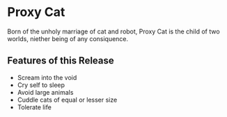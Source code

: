 # Proxy Cat #
Born of the unholy marriage of cat and robot, Proxy Cat is the child of two worlds, niether being of any consiquence.

## Features of this Release ##
- Scream into the void
- Cry self to sleep
- Avoid large animals
- Cuddle cats of equal or lesser size
- Tolerate life
